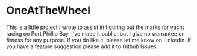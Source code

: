 # OneAtTheWheel

This is a little project I wrote to assist in figuring out the marks for yacht racing on
Port Phillip Bay. I've made it public, but I give no warrantee or fitness for any purpose.
If you do like it, please let me know on LinkedIn. If you have a feature suggestion please
add it to Github Issues.
